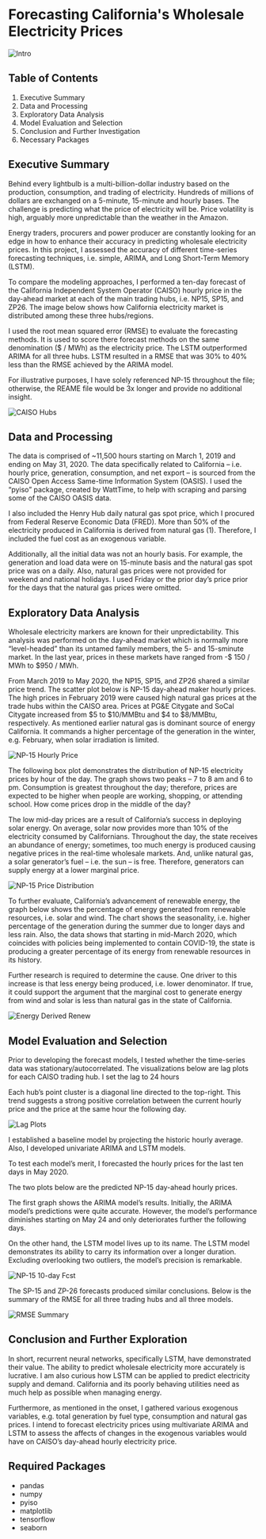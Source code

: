 # Forecasting California's Wholesale Electricity Prices

![Intro](https://github.com/Morgan-Sell/caiso-price-forecast/blob/master/images/re_pic.jpg)

## Table of Contents

1) Executive Summary
2) Data and Processing 
3) Exploratory Data Analysis
4) Model Evaluation and Selection
5) Conclusion and Further Investigation
6) Necessary Packages

## Executive Summary
Behind every lightbulb is a multi-billion-dollar industry based on the production, consumption, and trading of electricity. Hundreds of millions of dollars are exchanged on a 5-minute, 15-minute and hourly bases. The challenge is predicting what the price of electricity will be. Price volatility is high, arguably more unpredictable than the weather in the Amazon. 

Energy traders, procurers and power producer are constantly looking for an edge in how to enhance their accuracy in predicting wholesale electricity prices. 
In this project, I assessed the accuracy of different time-series forecasting techniques, i.e. simple, ARIMA, and Long Short-Term Memory (LSTM).

To compare the modeling approaches, I performed a ten-day forecast of the California Independent System Operator (CAISO) hourly price in the day-ahead market at each of the main trading hubs, i.e. NP15, SP15, and ZP26. The image below shows how California electricity market is distributed among these three hubs/regions.

I used the root mean squared error (RMSE) to evaluate the forecasting methods. It is used to score there forecast methods on the same denomination ($ / MWh) as the electricity price. The LSTM outperformed ARIMA for all three hubs. LSTM resulted in a RMSE that was 30% to 40% less than the RMSE achieved by the ARIMA model.

For illustrative purposes, I have solely referenced NP-15 throughout the file; otherwise, the REAME file would be 3x longer and provide no additional insight. 


![CAISO Hubs](https://github.com/Morgan-Sell/caiso-price-forecast/blob/master/images/caiso_hubs.png)

## Data and Processing

The data is comprised of ~11,500 hours starting on March 1, 2019 and ending on May 31, 2020. The data specifically related to California – i.e. hourly price, generation, consumption, and net export – is sourced from the CAISO Open Access Same-time Information System (OASIS). I used the “pyiso” package, created by WattTime, to help with scraping and parsing some of the CAISO OASIS data.

I also included the Henry Hub daily natural gas spot price, which I procured from Federal Reserve Economic Data (FRED). More than 50% of the electricity produced in California is derived from natural gas (1). Therefore, I included the fuel cost as an exogenous variable.

Additionally, all the initial data was not an hourly basis. For example, the generation and load data were on 15-minute basis and the natural gas spot price was on a daily. Also, natural gas prices were not provided for weekend and national holidays. I used Friday or the prior day’s price prior for the days that the natural gas prices were omitted.


## Exploratory Data Analysis

Wholesale electricity markers are known for their unpredictability. This analysis was performed on the day-ahead market which is normally more “level-headed” than its untamed family members, the 5- and 15-sminute market. In the last year, prices in these markets have ranged from -$ 150 / MWh to $950 / MWh. 

From March 2019 to May 2020, the NP15, SP15, and ZP26 shared a similar price trend. The scatter plot below is NP-15 day-ahead maker hourly prices. The high prices in February 2019 were caused high natural gas prices at the trade hubs within the CAISO area. Prices at PG&E Citygate and SoCal Citygate increased from $5 to $10/MMBtu and $4 to $8/MMBtu, respectively. As mentioned earlier natural gas is dominant source of energy California. It commands a higher percentage of the generation in the winter, e.g. February, when solar irradiation is limited.


![NP-15 Hourly Price](https://github.com/Morgan-Sell/caiso-price-forecast/blob/master/images/np15_day_ahead_price.png)

The following box plot demonstrates the distribution of NP-15 electricity prices by hour of the day. The graph shows two peaks – 7 to 8 am and 6 to pm. Consumption is greatest throughout the day; therefore, prices are expected to be higher when people are working, shopping, or attending school. How come prices drop in the middle of the day?

The low mid-day prices are a result of California’s success in deploying solar energy. On average, solar now provides more than 10% of the electricity consumed by Californians. Throughout the day, the state receives an abundance of energy; sometimes, too much energy is produced causing negative prices in the  real-time wholesale markets. And, unlike natural gas, a solar generator’s fuel – i.e. the sun – is free. Therefore, generators can supply energy at a lower marginal price.

![NP-15 Price Distribution](https://github.com/Morgan-Sell/caiso-price-forecast/blob/master/images/np15_hourly_distribution.png)

To further evaluate, California’s advancement of renewable energy, the graph below shows the percentage of energy generated from renewable resources, i.e. solar and wind. The chart shows the seasonality, i.e. higher percentage of the generation during the summer due to longer days and less rain. Also, the data shows that starting in mid-March 2020, which coincides with policies being implemented to contain COVID-19, the state is producing a greater percentage of its energy from renewable resources in its history. 

Further research is required to determine the cause. One driver to this increase is that less energy being produced, i.e. lower denominator. If true, it could support the argument that the marginal cost to generate energy from wind and solar is less than natural gas in the state of California.

![Energy Derived Renew](https://github.com/Morgan-Sell/caiso-price-forecast/blob/master/images/energy_derived_renew.png)


## Model Evaluation and Selection

Prior to developing the forecast models, I tested whether the time-series data was stationary/autocorrelated. The visualizations below are lag plots for each CAISO trading hub. I set the lag to 24 hours 

Each hub’s point cluster is a diagonal line directed to the top-right.  This trend suggests a strong positive correlation between the current hourly price and the price at the same hour the following day. 

![Lag Plots](https://github.com/Morgan-Sell/caiso-price-forecast/blob/master/images/lag_plot.png)

I established a baseline model by projecting the historic hourly average. Also, I developed univariate ARIMA and LSTM models.

To test each model’s merit, I forecasted the hourly prices for the last ten days in May 2020. 

The two plots below are the predicted NP-15 day-ahead hourly prices.

The first graph shows the ARIMA model’s results. Initially, the ARIMA model’s predictions were quite accurate. However, the model’s performance diminishes starting on May 24 and only deteriorates further the following days.

On the other hand, the LSTM model lives up to its name. The LSTM model demonstrates its ability to carry its information over a longer duration. Excluding overlooking two outliers, the model’s precision is remarkable. 
 

![NP-15 10-day Fcst](https://github.com/Morgan-Sell/caiso-price-forecast/blob/master/images/np15_10_day_fcst.png)

The SP-15 and ZP-26 forecasts produced similar conclusions. Below is the summary of the RMSE for all three trading hubs and all three models.

![RMSE Summary](https://github.com/Morgan-Sell/caiso-price-forecast/blob/master/images/rmse_summary_table.png)

## Conclusion and Further Exploration

In short, recurrent neural networks, specifically LSTM, have demonstrated their value. The ability to predict wholesale electricity more accurately is lucrative. I am also curious how LSTM can be applied to predict electricity supply and demand. California and its poorly behaving utilities need as much help as possible when managing energy.

Furthermore, as mentioned in the onset, I gathered various exogenous variables, e.g. total generation by fuel type, consumption and natural gas prices. I intend to forecast electricity prices using multivariate ARIMA and LSTM to assess the affects of  changes in the exogenous variables would have on CAISO’s day-ahead hourly electricity price.

## Required Packages

- pandas
- numpy
- pyiso
- matplotlib
- tensorflow
- seaborn